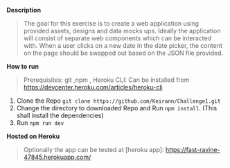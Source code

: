 **Description**

> The goal for this exercise is to create a web application using provided assets, designs and data mocks ups. Ideally the application will consist of separate web components which can be interacted with. When a user clicks on a new date in the date picker, the content on the page should be swapped out based on the JSON file provided. 

**How to run**
> Prerequisites: git ,npm , Heroku CLI: Can be installed from https://devcenter.heroku.com/articles/heroku-cli

1. Clone the Repo `git clone https://github.com/Keirann/Challenge1.git`
2. Change the directory to downloaded Repo and Run `npm install`. (This shall install the dependencies)
3. Run `npm run dev`

**Hosted on Heroku**
> Optionally the app can be tested at [heroku app]: https://fast-ravine-47845.herokuapp.com/
